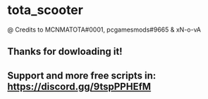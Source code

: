 # tota_scooter

@ Credits to MCNMATOTA#0001, pcgamesmods#9665 & xN-o-vA


## Thanks for dowloading it!

## Support and more free scripts in: https://discord.gg/9tspPPHEfM
